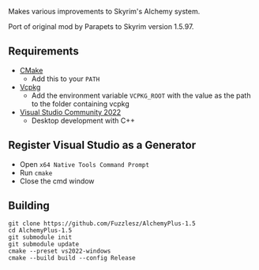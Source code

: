 Makes various improvements to Skyrim's Alchemy system.

Port of original mod by Parapets to Skyrim version 1.5.97.

## Requirements
* [CMake](https://cmake.org/)
	* Add this to your `PATH`
* [Vcpkg](https://github.com/microsoft/vcpkg)
	* Add the environment variable `VCPKG_ROOT` with the value as the path to the folder containing vcpkg
* [Visual Studio Community 2022](https://visualstudio.microsoft.com/)
	* Desktop development with C++

## Register Visual Studio as a Generator
* Open `x64 Native Tools Command Prompt`
* Run `cmake`
* Close the cmd window

## Building
```
git clone https://github.com/Fuzzlesz/AlchemyPlus-1.5
cd AlchemyPlus-1.5
git submodule init
git submodule update
cmake --preset vs2022-windows
cmake --build build --config Release
```

